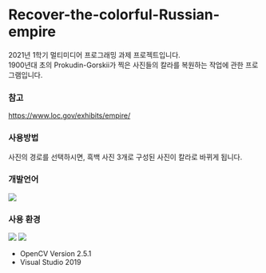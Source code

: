 # Recover-the-colorful-Russian-empire
2021년 1학기 멀티미디어 프로그래밍 과제 프로젝트입니다. <br />
1900년대 초의 Prokudin-Gorskii가 찍은 사진들의 칼라를 복원하는 작업에 관한 프로그램입니다.

### 참고
https://www.loc.gov/exhibits/empire/

### 사용방법
사진의 경로를 선택하시면, 흑백 사진 3개로 구성된 사진이 칼라로 바뀌게 됩니다.

### 개발언어
<img src="https://img.shields.io/badge/C++-00599C?style=flat-square&logo=C%2B%2B&logoColor=white"/></a>
### 사용 환경 <br />
<img src="https://img.shields.io/badge/OpenCV-5C3EE8?style=flat-square&logo=OpenCV&logoColor=white" /> <img src="https://img.shields.io/badge/Visual Studio-5C2D91?style=flat-square&logo=Visual Studio&logoColor=white" />

- OpenCV Version 2.5.1<br />
- Visual Studio 2019
